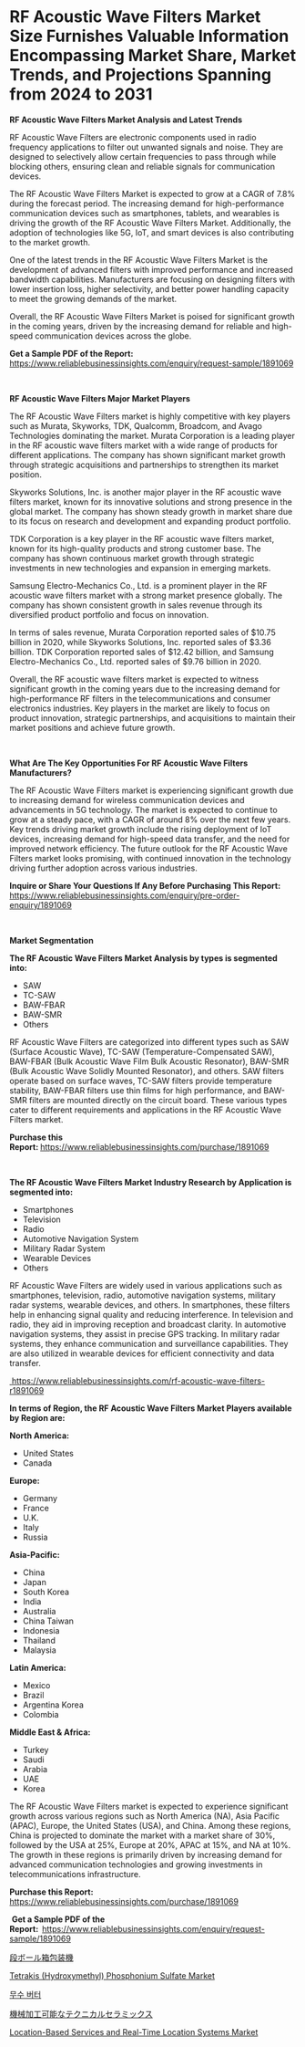 <p><h1>RF Acoustic Wave Filters Market Size Furnishes Valuable Information Encompassing Market Share, Market Trends, and Projections Spanning from 2024 to 2031</h1></p><p><strong>RF Acoustic Wave Filters Market Analysis and Latest Trends</strong></p>
<p><p>RF Acoustic Wave Filters are electronic components used in radio frequency applications to filter out unwanted signals and noise. They are designed to selectively allow certain frequencies to pass through while blocking others, ensuring clean and reliable signals for communication devices.</p><p>The RF Acoustic Wave Filters Market is expected to grow at a CAGR of 7.8% during the forecast period. The increasing demand for high-performance communication devices such as smartphones, tablets, and wearables is driving the growth of the RF Acoustic Wave Filters Market. Additionally, the adoption of technologies like 5G, IoT, and smart devices is also contributing to the market growth.</p><p>One of the latest trends in the RF Acoustic Wave Filters Market is the development of advanced filters with improved performance and increased bandwidth capabilities. Manufacturers are focusing on designing filters with lower insertion loss, higher selectivity, and better power handling capacity to meet the growing demands of the market.</p><p>Overall, the RF Acoustic Wave Filters Market is poised for significant growth in the coming years, driven by the increasing demand for reliable and high-speed communication devices across the globe.</p></p>
<p><strong>Get a Sample PDF of the Report:&nbsp;</strong> <a href="https://www.reliablebusinessinsights.com/enquiry/request-sample/1891069">https://www.reliablebusinessinsights.com/enquiry/request-sample/1891069</a></p>
<p>&nbsp;</p>
<p><strong>RF Acoustic Wave Filters Major Market Players</strong></p>
<p><p>The RF Acoustic Wave Filters market is highly competitive with key players such as Murata, Skyworks, TDK, Qualcomm, Broadcom, and Avago Technologies dominating the market. Murata Corporation is a leading player in the RF acoustic wave filters market with a wide range of products for different applications. The company has shown significant market growth through strategic acquisitions and partnerships to strengthen its market position.</p><p>Skyworks Solutions, Inc. is another major player in the RF acoustic wave filters market, known for its innovative solutions and strong presence in the global market. The company has shown steady growth in market share due to its focus on research and development and expanding product portfolio.</p><p>TDK Corporation is a key player in the RF acoustic wave filters market, known for its high-quality products and strong customer base. The company has shown continuous market growth through strategic investments in new technologies and expansion in emerging markets.</p><p>Samsung Electro-Mechanics Co., Ltd. is a prominent player in the RF acoustic wave filters market with a strong market presence globally. The company has shown consistent growth in sales revenue through its diversified product portfolio and focus on innovation.</p><p>In terms of sales revenue, Murata Corporation reported sales of $10.75 billion in 2020, while Skyworks Solutions, Inc. reported sales of $3.36 billion. TDK Corporation reported sales of $12.42 billion, and Samsung Electro-Mechanics Co., Ltd. reported sales of $9.76 billion in 2020.</p><p>Overall, the RF acoustic wave filters market is expected to witness significant growth in the coming years due to the increasing demand for high-performance RF filters in the telecommunications and consumer electronics industries. Key players in the market are likely to focus on product innovation, strategic partnerships, and acquisitions to maintain their market positions and achieve future growth.</p></p>
<p>&nbsp;</p>
<p><strong>What Are The Key Opportunities For RF Acoustic Wave Filters Manufacturers?</strong></p>
<p><p>The RF Acoustic Wave Filters market is experiencing significant growth due to increasing demand for wireless communication devices and advancements in 5G technology. The market is expected to continue to grow at a steady pace, with a CAGR of around 8% over the next few years. Key trends driving market growth include the rising deployment of IoT devices, increasing demand for high-speed data transfer, and the need for improved network efficiency. The future outlook for the RF Acoustic Wave Filters market looks promising, with continued innovation in the technology driving further adoption across various industries.</p></p>
<p><strong>Inquire or Share Your Questions If Any Before Purchasing This Report:</strong> <a href="https://www.reliablebusinessinsights.com/enquiry/pre-order-enquiry/1891069">https://www.reliablebusinessinsights.com/enquiry/pre-order-enquiry/1891069</a></p>
<p>&nbsp;</p>
<p><strong>Market Segmentation</strong></p>
<p><strong>The RF Acoustic Wave Filters Market Analysis by types is segmented into:</strong></p>
<p><ul><li>SAW</li><li>TC-SAW</li><li>BAW-FBAR</li><li>BAW-SMR</li><li>Others</li></ul></p>
<p><p>RF Acoustic Wave Filters are categorized into different types such as SAW (Surface Acoustic Wave), TC-SAW (Temperature-Compensated SAW), BAW-FBAR (Bulk Acoustic Wave Film Bulk Acoustic Resonator), BAW-SMR (Bulk Acoustic Wave Solidly Mounted Resonator), and others. SAW filters operate based on surface waves, TC-SAW filters provide temperature stability, BAW-FBAR filters use thin films for high performance, and BAW-SMR filters are mounted directly on the circuit board. These various types cater to different requirements and applications in the RF Acoustic Wave Filters market.</p></p>
<p><strong>Purchase this Report:&nbsp;</strong><a href="https://www.reliablebusinessinsights.com/purchase/1891069">https://www.reliablebusinessinsights.com/purchase/1891069</a></p>
<p>&nbsp;</p>
<p><strong>The RF Acoustic Wave Filters Market Industry Research by Application is segmented into:</strong></p>
<p><ul><li>Smartphones</li><li>Television</li><li>Radio</li><li>Automotive Navigation System</li><li>Military Radar System</li><li>Wearable Devices</li><li>Others</li></ul></p>
<p><p>RF Acoustic Wave Filters are widely used in various applications such as smartphones, television, radio, automotive navigation systems, military radar systems, wearable devices, and others. In smartphones, these filters help in enhancing signal quality and reducing interference. In television and radio, they aid in improving reception and broadcast clarity. In automotive navigation systems, they assist in precise GPS tracking. In military radar systems, they enhance communication and surveillance capabilities. They are also utilized in wearable devices for efficient connectivity and data transfer.</p></p>
<p><a href="https://www.reliablebusinessinsights.com/rf-acoustic-wave-filters-r1891069">&nbsp;https://www.reliablebusinessinsights.com/rf-acoustic-wave-filters-r1891069</a></p>
<p><strong>In terms of Region, the RF Acoustic Wave Filters Market Players available by Region are:</strong></p>
<p>
    <p> <strong> North America: </strong>
        <ul>
            <li>United States</li>
            <li>Canada</li>
        </ul>
        </p> 
    <p> <strong> Europe: </strong>
        <ul>
            <li>Germany</li>
            <li>France</li>
            <li>U.K.</li>
            <li>Italy</li>
            <li>Russia</li>
        </ul>
        </p> 
    <p> <strong> Asia-Pacific: </strong>
        <ul>
            <li>China</li>
            <li>Japan</li>
            <li>South Korea</li>
            <li>India</li>
            <li>Australia</li>
            <li>China Taiwan</li>
            <li>Indonesia</li>
            <li>Thailand</li>
            <li>Malaysia</li>
        </ul>
        </p> 
    <p> <strong> Latin America: </strong>
        <ul>
            <li>Mexico</li>
            <li>Brazil</li>
            <li>Argentina Korea</li>
            <li>Colombia</li>
        </ul>
        </p> 
    <p> <strong> Middle East & Africa: </strong>
        <ul>
            <li>Turkey</li>
            <li>Saudi</li>
            <li>Arabia</li>
            <li>UAE</li>
            <li>Korea</li>
        </ul>
    </p>
    </p>
<p><p>The RF Acoustic Wave Filters market is expected to experience significant growth across various regions such as North America (NA), Asia Pacific (APAC), Europe, the United States (USA), and China. Among these regions, China is projected to dominate the market with a market share of 30%, followed by the USA at 25%, Europe at 20%, APAC at 15%, and NA at 10%. The growth in these regions is primarily driven by increasing demand for advanced communication technologies and growing investments in telecommunications infrastructure.</p></p>
<p><strong>Purchase this Report: </strong><a href="https://www.reliablebusinessinsights.com/purchase/1891069">https://www.reliablebusinessinsights.com/purchase/1891069</a></p>
<p>&nbsp;<strong>Get a Sample PDF of the Report:&nbsp;&nbsp;</strong><a href="https://www.reliablebusinessinsights.com/enquiry/request-sample/1891069">https://www.reliablebusinessinsights.com/enquiry/request-sample/1891069</a></p>
<p><strong></strong></p>
<p><p><a href="https://github.com/oafhukehf4709715/Market-Research-Report-List-2/blob/main/9032816115156.md">段ボール箱包装機</a></p><p><a href="https://github.com/sajonf007/Market-Research-Report-List-1/blob/main/tetrakis-hydroxymethyl-phosphonium-sulfate-market.md">Tetrakis (Hydroxymethyl) Phosphonium Sulfate Market</a></p><p><a href="https://github.com/romeshmittrochakma11/Market-Research-Report-List-1/blob/main/7455847124789.md">무수 버터</a></p><p><a href="https://github.com/LuzHills1972/Market-Research-Report-List-1/blob/main/1976676115155.md">機械加工可能なテクニカルセラミックス</a></p><p><a href="https://github.com/qdaxyrhp12/Market-Research-Report-List-1/blob/main/location-based-services-and-real-time-location-systems-market.md">Location-Based Services and Real-Time Location Systems Market</a></p></p>